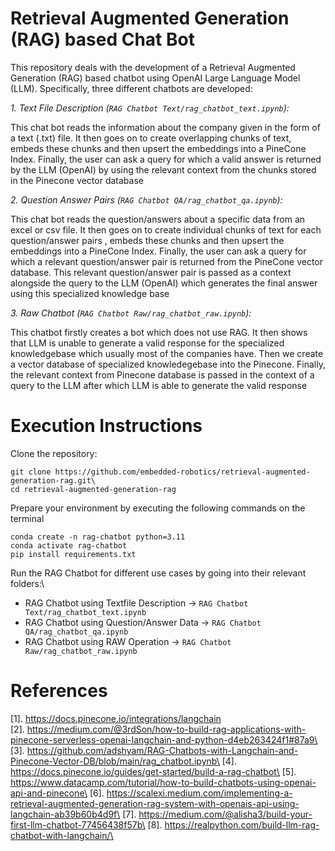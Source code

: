 # Retrieval Augmented Generation (RAG) based Chat Bot

This repository deals with the development of a Retrieval Augmented Generation (RAG) based chatbot using OpenAI Large Language Model (LLM). Specifically, three different chatbots are developed:

*1. Text File Description (`RAG Chatbot Text/rag_chatbot_text.ipynb`):*

This chat bot reads the information about the company given in the form of a text (.txt) file. It then goes on to create overlapping chunks of text, embeds these chunks and then upsert the embeddings into a PineCone Index. Finally, the user can ask a query for which a valid answer is returned by the LLM (OpenAI) by using the relevant context from the chunks stored in the Pinecone vector database

*2. Question Answer Pairs (`RAG Chatbot QA/rag_chatbot_qa.ipynb`):*

This chat bot reads the question/answers about a specific data from an excel or csv file. It then goes on to create individual chunks of text for each question/answer pairs , embeds these chunks and then upsert the embeddings into a PineCone Index. Finally, the user can ask a query for which a relevant question/answer pair is returned from the PineCone vector database. This relevant question/answer pair is passed as a context alongside the query to the LLM (OpenAI) which generates the final answer using this specialized knowledge base


*3. Raw Chatbot (`RAG Chatbot Raw/rag_chatbot_raw.ipynb`):*

This chatbot firstly creates a bot which does not use RAG. It then shows that LLM is unable to generate a valid response for the specialized knowledgebase which usually most of the companies have. Then we create a vector database of specialized knowledegebase into the Pinecone. Finally, the relevant context from Pinecone database is passed in the context of a query to the LLM after which LLM is able to generate the valid response


# Execution Instructions

Clone the repository:

```
git clone https://github.com/embedded-robotics/retrieval-augmented-generation-rag.git\
cd retrieval-augmented-generation-rag
```

Prepare your environment by executing the following commands on the terminal

```
conda create -n rag-chatbot python=3.11
conda activate rag-chatbot
pip install requirements.txt
```

Run the RAG Chatbot for different use cases by going into their relevant folders:\

- RAG Chatbot using Textfile Description -> `RAG Chatbot Text/rag_chatbot_text.ipynb`
- RAG Chatbot using Question/Answer Data -> `RAG Chatbot QA/rag_chatbot_qa.ipynb`
- RAG Chatbot using RAW Operation -> `RAG Chatbot Raw/rag_chatbot_raw.ipynb`

# References
[1]. https://docs.pinecone.io/integrations/langchain \
[2]. https://medium.com/@3rdSon/how-to-build-rag-applications-with-pinecone-serverless-openai-langchain-and-python-d4eb263424f1#87a9\
[3]. https://github.com/adshyam/RAG-Chatbots-with-Langchain-and-Pinecone-Vector-DB/blob/main/rag_chatbot.ipynb\
[4]. https://docs.pinecone.io/guides/get-started/build-a-rag-chatbot\
[5]. https://www.datacamp.com/tutorial/how-to-build-chatbots-using-openai-api-and-pinecone\
[6]. https://scalexi.medium.com/implementing-a-retrieval-augmented-generation-rag-system-with-openais-api-using-langchain-ab39b60b4d9f\
[7]. https://medium.com/@alisha3/build-your-first-llm-chatbot-77456438f57b\
[8]. https://realpython.com/build-llm-rag-chatbot-with-langchain/\